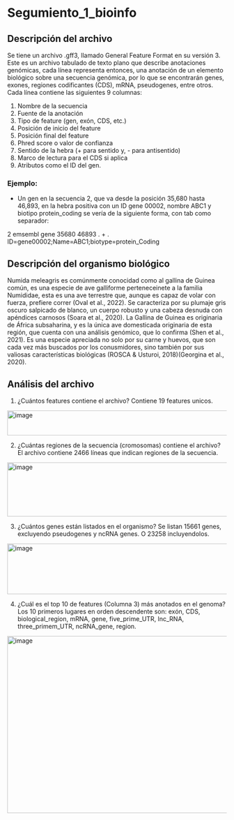 # Segumiento_1_bioinfo

## Descripción del archivo
Se tiene un archivo .gff3, llamado General Feature Format en su versión 3. Este es un archivo tabulado de texto plano que describe anotaciones genómicas, cada línea representa entonces, una anotación de un elemento biológico sobre una secuencia genómica, por lo que se encontrarán genes, exones, regiones codificantes (CDS), mRNA, pseudogenes, entre otros.
Cada línea contiene las siguientes 9 columnas: 
1. Nombre de la secuencia
2. Fuente de la anotación
3. Tipo de feature (gen, exón, CDS, etc.)
4. Posición de inicio del feature
5. Posición final del feature
6. Phred score o valor de confianza
7. Sentido de la hebra (+ para sentido y, - para antisentido)
8. Marco de lectura para el CDS si aplica
9. Atributos como el ID del gen.
### Ejemplo: 
- Un gen en la secuencia 2, que va desde la posición 35,680 hasta 46,893, en la hebra positiva con un ID gene 00002, nombre ABC1 y biotipo protein_coding se vería de la siguiente forma, con tab como separador:
  
2  emsembl gene  35680  46893  .  +  .  ID=gene00002;Name=ABC1;biotype=protein_Coding

## Descripción del organismo biológico
Numida meleagris es comúnmente conocidad como al gallina de Guinea común, es una especie de ave galliforme perteneceinete a la familia Numididae, esta es una ave terrestre que, aunque es capaz de volar con fuerza, prefiere correr (Oval et al., 2022). Se caracteriza por su plumaje gris oscuro salpicado de blanco, un cuerpo robusto y una cabeza desnuda con apéndices carnosos (Soara et al., 2020). La Gallina de Guinea es originaria de África subsaharina, y es la única ave domesticada originaria de esta región, que cuenta con una análisis genómico, que lo confirma (Shen et al., 2021). Es una especie apreciada no solo por su carne y huevos, que son cada vez más buscados por los conusmidores, sino también por sus valiosas características biológicas (ROSCA & Usturoi, 2018)(Georgina et al., 2020). 

## Análisis del archivo
1. ¿Cuántos features contiene el archivo?
Contiene 19 features unicos.
<img width="793" height="57" alt="image" src="https://github.com/user-attachments/assets/78fcfff8-0079-4cf0-8f22-32a4c246eb1d" />

2. ¿Cuántas regiones de la secuencia (cromosomas) contiene el archivo?
El archivo contiene 2466 líneas que indican regiones de la secuencia.
<img width="727" height="124" alt="image" src="https://github.com/user-attachments/assets/e058b43b-4687-442f-a08e-afb8aa85b03a" />

3. ¿Cuántos genes están listados en el organismo?
Se listan 15661 genes, excluyendo pseudogenes y ncRNA genes. O 23258 incluyendolos.
<img width="591" height="116" alt="image" src="https://github.com/user-attachments/assets/86359be3-4919-4023-ae1b-b27bb2aca254" />

4. ¿Cuál es el top 10 de features (Columna 3) más anotados en el genoma?
Los 10 primeros lugares en orden descendente son: exón, CDS, biological_region, mRNA, gene, five_prime_UTR, lnc_RNA, three_primem_UTR, ncRNA_gene, region.
<img width="830" height="406" alt="image" src="https://github.com/user-attachments/assets/a887db46-52a2-43f4-a37a-5dd46bbcf3cf" />

